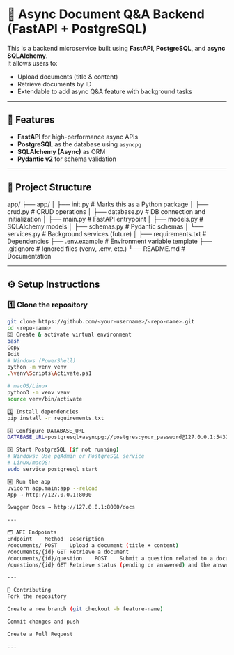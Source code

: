 # 📄 Async Document Q&A Backend (FastAPI + PostgreSQL)

This is a backend microservice built using **FastAPI**, **PostgreSQL**, and **async SQLAlchemy**.  
It allows users to:
- Upload documents (title & content)
- Retrieve documents by ID
- Extendable to add async Q&A feature with background tasks

---

## 🚀 Features
- **FastAPI** for high-performance async APIs
- **PostgreSQL** as the database using `asyncpg`
- **SQLAlchemy (Async)** as ORM
- **Pydantic v2** for schema validation

---

## 📂 Project Structure
app/
├── app/
│ ├── init.py # Marks this as a Python package
│ ├── crud.py # CRUD operations
│ ├── database.py # DB connection and initialization
│ ├── main.py # FastAPI entrypoint
│ ├── models.py # SQLAlchemy models
│ ├── schemas.py # Pydantic schemas
│ └── services.py # Background services (future)
│
├── requirements.txt # Dependencies
├── .env.example # Environment variable template
├── .gitignore # Ignored files (venv, .env, etc.)
└── README.md # Documentation

---

## ⚙️ Setup Instructions

### 1️⃣ Clone the repository
```bash
git clone https://github.com/<your-username>/<repo-name>.git
cd <repo-name>
2️⃣ Create & activate virtual environment
bash
Copy
Edit
# Windows (PowerShell)
python -m venv venv
.\venv\Scripts\Activate.ps1

# macOS/Linux
python3 -m venv venv
source venv/bin/activate

3️⃣ Install dependencies
pip install -r requirements.txt

4️⃣ Configure DATABASE_URL
DATABASE_URL=postgresql+asyncpg://postgres:your_password@127.0.0.1:5432/docqa

5️⃣ Start PostgreSQL (if not running)
# Windows: Use pgAdmin or PostgreSQL service
# Linux/macOS:
sudo service postgresql start

6️⃣ Run the app
uvicorn app.main:app --reload
App → http://127.0.0.1:8000

Swagger Docs → http://127.0.0.1:8000/docs

---

🗂️ API Endpoints
Endpoint	Method	Description
/documents/	POST	Upload a document (title + content)
/documents/{id}	GET	Retrieve a document
/documents/{id}/question	POST	Submit a question related to a document
/questions/{id}	GET	Retrieve status (pending or answered) and the answer

---

🤝 Contributing
Fork the repository

Create a new branch (git checkout -b feature-name)

Commit changes and push

Create a Pull Request

---
